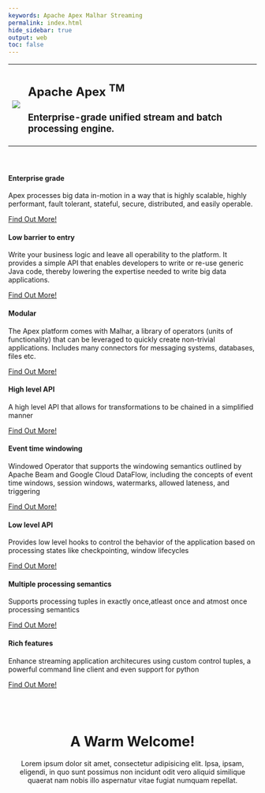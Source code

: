 ```yaml
---
keywords: Apache Apex Malhar Streaming
permalink: index.html
hide_sidebar: true
output: web
toc: false
---
```



<!-- Page Content -->
<div class="container">

 <!-- Jumbotron Header -->
 <header class="jumbotron my-4">
   <table class="table table-borderless table-condensed">
     <tr class="table-borderless">
      <td class="apexlogotext"><img src="{{ "images/apex-logo-big.png"  }}"/></td>
      <td class="apexlogotext">
        <h2 class="display-3 whitetext">Apache Apex <sup class="whitetext">TM</sup></h2>
        <h3 class="whitetext">Enterprise-grade unified stream and batch processing engine. </h3>
      </td>
    </tr>
   </table>
 </header>

 <!-- Page Features -->
 <div class="row text-center">

   <div class="col-lg-3 col-md-6 mb-4">
     <div class="card">
       <div class="card-body">
         <h4 class="card-title">Enterprise grade</h4>
         <p class="card-text">Apex processes big data in-motion in a way that is highly scalable, highly performant, fault tolerant, stateful, secure, distributed, and easily operable.</p>
       </div>
       <div class="card-footer">
         <a href="#" class="btn btn-primary">Find Out More!</a>
       </div>
     </div>
   </div>

   <div class="col-lg-3 col-md-6 mb-4">
     <div class="card">
       <div class="card-body">
         <h4 class="card-title">Low barrier to entry</h4>
         <p class="card-text">Write your business logic and leave all operability to the platform. It provides a simple API that enables developers to write or re-use generic Java code, thereby lowering the expertise needed to write big data applications.</p>
       </div>
       <div class="card-footer">
         <a href="#" class="btn btn-primary">Find Out More!</a>
       </div>
     </div>
   </div>

   <div class="col-lg-3 col-md-6 mb-4">
     <div class="card">
       <div class="card-body">
         <h4 class="card-title">Modular</h4>
         <p class="card-text">The Apex platform comes with Malhar, a library of operators (units of functionality) that can be leveraged to quickly create non-trivial applications. Includes many connectors for messaging systems, databases, files etc.</p>
       </div>
       <div class="card-footer">
         <a href="#" class="btn btn-primary">Find Out More!</a>
       </div>
     </div>
   </div>

   <div class="col-lg-3 col-md-6 mb-4">
     <div class="card">
       <div class="card-body">
         <h4 class="card-title">High level API</h4>
         <p class="card-text">A high level API that allows for transformations to be chained in a simplified manner</p>
       </div>
       <div class="card-footer">
         <a href="#" class="btn btn-primary">Find Out More!</a>
       </div>
     </div>
   </div>

 </div>
 <!-- /.row -->

 <div class="row text-center">

   <div class="col-lg-3 col-md-6 mb-4">
     <div class="card">
       <div class="card-body">
         <h4 class="card-title">Event time windowing</h4>
         <p class="card-text">Windowed Operator that supports the windowing semantics outlined by Apache Beam and Google Cloud DataFlow, including the concepts of event time windows, session windows, watermarks, allowed lateness, and triggering</p>
       </div>
       <div class="card-footer">
         <a href="#" class="btn btn-primary">Find Out More!</a>
       </div>
     </div>
   </div>

   <div class="col-lg-3 col-md-6 mb-4">
     <div class="card">
       <div class="card-body">
         <h4 class="card-title">Low level API</h4>
         <p class="card-text">Provides low level hooks to control the behavior of the application based on processing states like checkpointing, window lifecycles</p>
       </div>
       <div class="card-footer">
         <a href="#" class="btn btn-primary">Find Out More!</a>
       </div>
     </div>
   </div>

   <div class="col-lg-3 col-md-6 mb-4">
     <div class="card">
       <div class="card-body">
         <h4 class="card-title">Multiple processing semantics</h4>
         <p class="card-text">Supports processing tuples in exactly once,atleast once and atmost once processing semantics</p>
       </div>
       <div class="card-footer">
         <a href="#" class="btn btn-primary">Find Out More!</a>
       </div>
     </div>
   </div>

   <div class="col-lg-3 col-md-6 mb-4">
     <div class="card">
       <div class="card-body">
         <h4 class="card-title">Rich features</h4>
         <p class="card-text">Enhance streaming application architecures using custom control tuples, a powerful command line client and even support for python</p>
       </div>
       <div class="card-footer">
         <a href="#" class="btn btn-primary">Find Out More!</a>
       </div>
     </div>
   </div>

 </div>
 <!-- /.row -->

 <br>
 <br>
 <br>

 <!-- Jumbotron Header -->
 <header class="jumbotron my-4">
   <h1 class="display-3">A Warm Welcome!</h1>
   <p class="lead">Lorem ipsum dolor sit amet, consectetur adipisicing elit. Ipsa, ipsam, eligendi, in quo sunt possimus non incidunt odit vero aliquid similique quaerat nam nobis illo aspernatur vitae fugiat numquam repellat.</p>
 </header>

</div>
<!-- /.container -->
